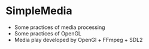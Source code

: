# SimpleMedia
* Some practices of media processing
* Some practices of OpenGL
* Media play developed by OpenGl + FFmpeg + SDL2
